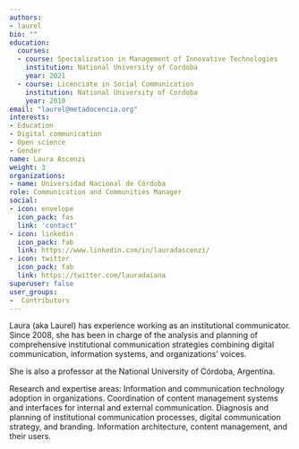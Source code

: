 ```yaml
---
authors:
- laurel
bio: ""
education:
  courses:
  - course: Specialization in Management of Innovative Technologies
    institution: National University of Cordoba
    year: 2021
  - course: Licenciate in Social Communication
    institution: National University of Cordoba
    year: 2010
email: "laurel@metadocencia.org"
interests:
- Education
- Digital communication
- Open science
- Gender
name: Laura Ascenzi
weight: 3
organizations:
- name: Universidad Nacional de Córdoba
role: Communication and Communities Manager
social:
- icon: envelope
  icon_pack: fas
  link: 'contact'
- icon: linkedin
  icon_pack: fab
  link: https://www.linkedin.com/in/lauradascenzi/
- icon: twitter
  icon_pack: fab
  link: https://twitter.com/lauradaiana
superuser: false
user_groups:
-  Contributors
---
```


Laura (aka Laurel) has experience working as an institutional communicator. Since 2008, she has been in charge of the analysis and planning of comprehensive institutional communication strategies combining digital communication, information systems, and organizations’ voices. 

She is also a professor at the National University of Córdoba, Argentina.

Research and expertise areas: Information and communication technology adoption in organizations. Coordination of content management systems and interfaces for internal and external communication. Diagnosis and planning of institutional communication processes, digital communication strategy, and branding. Information architecture, content management, and their users.
